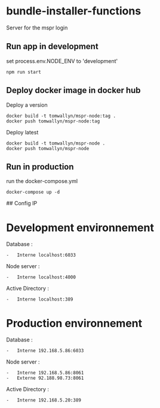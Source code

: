 # bundle-installer-functions

Server for the mspr login

## Run app in development

set process.env.NODE_ENV to 'development'
```shell
npm run start
```

## Deploy docker image in docker hub

Deploy a version
```
docker build -t tomwallyn/mspr-node:tag .
docker push tomwallyn/mspr-node:tag
```

Deploy latest
```
docker build -t tomwallyn/mspr-node .
docker push tomwallyn/mspr-node
```

## Run in production

run the docker-compose.yml
```
docker-compose up -d
```


## Config IP

# Development environnement

Database : 

    -   Interne localhost:6033

Node server : 

    -   Interne localhost:4000

Active Directory :  

    -   Interne localhost:389


# Production environnement

Database : 

    -   Interne 192.168.5.86:6033

Node server : 

    -   Interne 192.168.5.86:8061
    -   Externe 92.188.98.73:8061

Active Directory :  

    -   Interne 192.168.5.20:389
